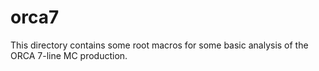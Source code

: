 orca7
======

This directory contains some root macros for some basic analysis of the ORCA 7-line MC production.


